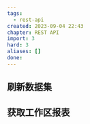 ```yaml
---
tags:
  - rest-api
created: 2023-09-04 22:43
chapter: REST API
import: 3
hard: 3
aliases: []
done:
---
```

## 刷新数据集


## 获取工作区报表

